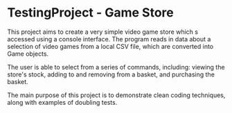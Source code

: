 # TestingProject - Game Store

This project aims to create a very simple video game store which s accessed using a console interface. The program reads in data about a selection of video games from a local CSV file, which are converted into Game objects.

The user is able to select from a series of commands, including: viewing the store's stock, adding to and removing from a basket, and purchasing the basket.

The main purpose of this project is to demonstrate clean coding techniques, along with examples of doubling tests.
